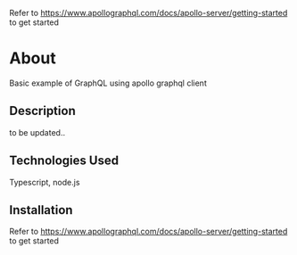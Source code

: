 Refer to https://www.apollographql.com/docs/apollo-server/getting-started to get started

# About

Basic example of GraphQL using apollo graphql client

## Description

to be updated..

## Technologies Used

Typescript, node.js

## Installation

Refer to https://www.apollographql.com/docs/apollo-server/getting-started to get started
